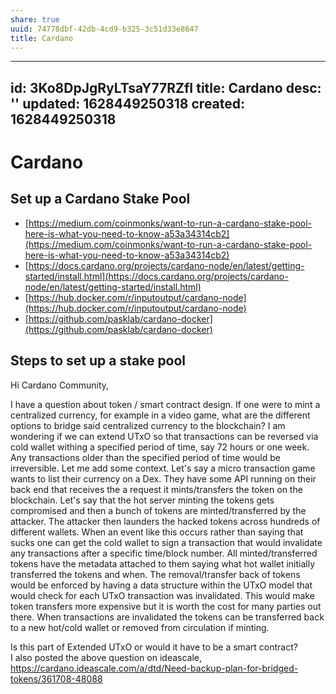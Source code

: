 ```yaml
---
share: true
uuid: 74778dbf-42db-4cd9-b325-3c51d33e8647
title: Cardano
---
```

---
id: 3Ko8DpJgRyLTsaY77RZfI
title: Cardano
desc: ''
updated: 1628449250318
created: 1628449250318
---
# Cardano
Set up a Cardano Stake Pool
---------------------------

*   [https://medium.com/coinmonks/want-to-run-a-cardano-stake-pool-here-is-what-you-need-to-know-a53a34314cb2](https://medium.com/coinmonks/want-to-run-a-cardano-stake-pool-here-is-what-you-need-to-know-a53a34314cb2)
*   [https://docs.cardano.org/projects/cardano-node/en/latest/getting-started/install.html](https://docs.cardano.org/projects/cardano-node/en/latest/getting-started/install.html)
*   [https://hub.docker.com/r/inputoutput/cardano-node](https://hub.docker.com/r/inputoutput/cardano-node)
*   [https://github.com/pasklab/cardano-docker](https://github.com/pasklab/cardano-docker)

Steps to set up a stake pool
----------------------------

Hi Cardano Community,

I have a question about token / smart contract design. If one were to mint a centralized currency, for example in a video game, what are the different options to bridge said centralized currency to the blockchain? I am wondering if we can extend UTxO so that transactions can be reversed via cold wallet withing a specified period of time, say 72 hours or one week. Any transactions older than the specified period of time would be irreversible. Let me add some context. Let's say a micro transaction game wants to list their currency on a Dex. They have some API running on their back end that receives the a request it mints/transfers the token on the blockchain. Let's say that the hot server minting the tokens gets compromised and then a bunch of tokens are minted/transferred by the attacker. The attacker then launders the hacked tokens across hundreds of different wallets. When an event like this occurs rather than saying that sucks one can get the cold wallet to sign a transaction that would invalidate any transactions after a specific time/block number. All minted/transferred tokens have the metadata attached to them saying what hot wallet initially transferred the tokens and when. The removal/transfer back of tokens would be enforced by having a data structure within the UTxO model that would check for each UTxO transaction was invalidated. This would make token transfers more expensive but it is worth the cost for many parties out there. When transactions are invalidated the tokens can be transferred back to a new hot/cold wallet or removed from circulation if minting.

  
Is this part of Extended UTxO or would it have to be a smart contract?  
I also posted the above question on ideascale, https://cardano.ideascale.com/a/dtd/Need-backup-plan-for-bridged-tokens/361708-48088
